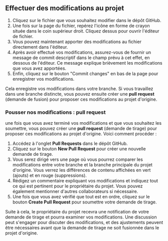 ## Effectuer des modifications au projet

1. Cliquez sur le fichier que vous souhaitez modifier dans le dépôt GitHub.
2. Une fois sur la page du fichier, repérez l'icône en forme de crayon située dans le coin supérieur droit. Cliquez dessus pour ouvrir l'éditeur de fichier.
3. Vous pouvez maintenant apporter des modifications au fichier directement dans l'éditeur.
4. Après avoir effectué vos modifications, assurez-vous de fournir un message de commit descriptif dans le champ prévu à cet effet, en dessous de l'éditeur. Ce message explique brièvement les modifications que vous avez apportées.
5. Enfin, cliquez sur le bouton "Commit changes" en bas de la page pour enregistrer vos modifications.

Cela enregistre vos modifications dans votre branche. Si vous travaillez dans une branche distincte, vous pouvez ensuite créer une **pull request** (demande de fusion) pour proposer ces modifications au projet d'origine.

### Pousser nos modifications : pull request

une fois que vous avez terminé vos modifications et que vous souhaitez les soumettre, vous pouvez créer une **pull request** (demande de tirage) pour proposer ces modifications au projet d'origine. Voici comment procéder :

1. Accédez à l'onglet **Pull Requests** dans le dépôt GitHub.
2. Cliquez sur le bouton **New Pull Request** pour créer une nouvelle demande de tirage.
3. Vous serez dirigé vers une page où vous pourrez comparer les modifications entre votre branche et la branche principale du projet d'origine. Vous verrez les différences de contenu affichées en vert (ajouts) et en rouge (suppressions).
4. Rédigez un commentaire expliquant vos modifications et indiquez tout ce qui est pertinent pour le propriétaire du projet. Vous pouvez également mentionner d'autres collaborateurs si nécessaire.
5. Une fois que vous avez vérifié que tout est en ordre, cliquez sur le bouton **Create Pull Request** pour soumettre votre demande de tirage.

Suite à cela, le propriétaire du projet recevra une notification de votre demande de tirage et pourra examiner vos modifications. Une discussion peut s'engager pour discuter des modifications, et des ajustements peuvent être nécessaires avant que la demande de tirage ne soit fusionnée dans le projet d'origine.
